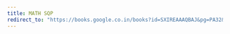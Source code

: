 ```yaml
---
title: MATH SQP
redirect_to: "https://books.google.co.in/books?id=SXIREAAAQBAJ&pg=PA32&lpg=PA32&dq=rectangular+hall+is+develop+for+a+meeting+of+farmer+math+case+study&source=bl&ots=nABq_Wh5GP&sig=ACfU3U1IuyCl1CK4Bf65CeWIxFMjKj5Lew&hl=en&sa=X&ved=2ahUKEwjT-sjSz7zwAhWdH7cAHa-lDqsQ6AEwBHoECAoQAg#v=onepage&q&f=false"
---
```

